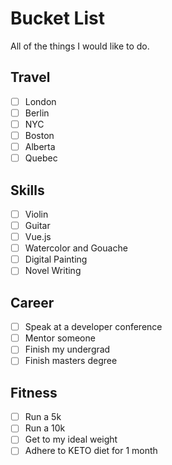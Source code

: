 # Bucket List

All of the things I would like to do.


## Travel
- [ ] London
- [ ] Berlin
- [ ] NYC
- [ ] Boston
- [ ] Alberta
- [ ] Quebec

## Skills
- [ ] Violin
- [ ] Guitar
- [ ] Vue.js
- [ ] Watercolor and Gouache
- [ ] Digital Painting
- [ ] Novel Writing

## Career 
- [ ] Speak at a developer conference
- [ ] Mentor someone
- [ ] Finish my undergrad
- [ ] Finish masters degree

## Fitness
- [ ] Run a 5k
- [ ] Run a 10k
- [ ] Get to my ideal weight
- [ ] Adhere to KETO diet for 1 month
